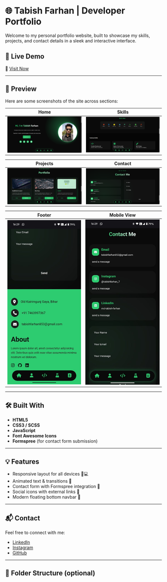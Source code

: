 # 🌐 Tabish Farhan | Developer Portfolio

Welcome to my personal portfolio website, built to showcase my skills, projects, and contact details in a sleek and interactive interface.

## 🚀 Live Demo

🔗 [Visit Now](https://my-portfolio-two-wine-50.vercel.app/)

---

## 📸 Preview

Here are some screenshots of the site across sections:

| Home | Skills |
|------|--------|
| ![Home](assets/home.png) | ![Skills](assets/skills.png) |

| Projects | Contact |
|----------|---------|
| ![Projects](assets/project.png) | ![Contact](assets/contact.png) |

| Footer | Mobile View |
|--------|-------------|
| ![Footer](assets/footer.jpeg) | ![Mobile](assets/mobile.jpeg) |



---

## 🛠️ Built With

- **HTML5**  
- **CSS3 / SCSS**  
- **JavaScript**  
- **Font Awesome Icons**  
- **Formspree** (for contact form submission)

---

## 💡 Features

- Responsive layout for all devices 📱💻  
- Animated text & transitions 🎨  
- Contact form with Formspree integration 📧  
- Social icons with external links 🔗  
- Modern floating bottom navbar 🧭

---

## 📬 Contact

Feel free to connect with me:

- [LinkedIn](https://www.linkedin.com/in/md-tabish-farhan/)
- [Instagram](https://www.instagram.com/tabishfarhan_7/)
- [GitHub](https://github.com/tabishfarhan7)

---

## 📂 Folder Structure (optional)

